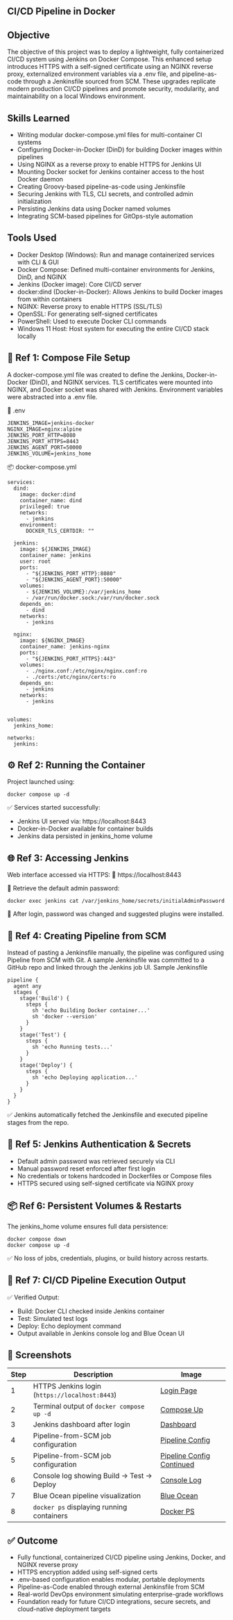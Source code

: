 ## CI/CD Pipeline in Docker

## Objective

The objective of this project was to deploy a lightweight, fully containerized CI/CD system using Jenkins on Docker Compose. This enhanced setup introduces HTTPS with a self-signed certificate using an NGINX reverse proxy, externalized environment variables via a .env file, and pipeline-as-code through a Jenkinsfile sourced from SCM. These upgrades replicate modern production CI/CD pipelines and promote security, modularity, and maintainability on a local Windows environment.

## Skills Learned
- Writing modular docker-compose.yml files for multi-container CI systems
- Configuring Docker-in-Docker (DinD) for building Docker images within pipelines
- Using NGINX as a reverse proxy to enable HTTPS for Jenkins UI
- Mounting Docker socket for Jenkins container access to the host Docker daemon
- Creating Groovy-based pipeline-as-code using Jenkinsfile
- Securing Jenkins with TLS, CLI secrets, and controlled admin initialization
- Persisting Jenkins data using Docker named volumes
- Integrating SCM-based pipelines for GitOps-style automation

## Tools Used
- Docker Desktop (Windows):
  Run and manage containerized services with CLI & GUI
- Docker Compose:
  Defined multi-container environments for Jenkins, DinD, and NGINX
- Jenkins (Docker image):
  Core CI/CD server
- docker:dind (Docker-in-Docker):
  Allows Jenkins to build Docker images from within containers
- NGINX:
  Reverse proxy to enable HTTPS (SSL/TLS)
- OpenSSL:
  For generating self-signed certificates
- PowerShell:
  Used to execute Docker CLI commands
- Windows 11 Host:
  Host system for executing the entire CI/CD stack locally

## 🧱 Ref 1: Compose File Setup

A docker-compose.yml file was created to define the Jenkins, Docker-in-Docker (DinD), and NGINX services. TLS certificates were mounted into NGINX, and Docker socket was shared with Jenkins. Environment variables were abstracted into a .env file.

📄 .env

    JENKINS_IMAGE=jenkins-docker
    NGINX_IMAGE=nginx:alpine
    JENKINS_PORT_HTTP=8080
    JENKINS_PORT_HTTPS=8443
    JENKINS_AGENT_PORT=50000
    JENKINS_VOLUME=jenkins_home

📦 docker-compose.yml

    services:
      dind:
        image: docker:dind
        container_name: dind
        privileged: true
        networks:
          - jenkins
        environment:
          DOCKER_TLS_CERTDIR: ""
      
      jenkins:
        image: ${JENKINS_IMAGE}
        container_name: jenkins
        user: root
        ports:
          - "${JENKINS_PORT_HTTP}:8080"
          - "${JENKINS_AGENT_PORT}:50000"
        volumes:
          - ${JENKINS_VOLUME}:/var/jenkins_home
          - /var/run/docker.sock:/var/run/docker.sock
        depends_on:
          - dind
        networks:
          - jenkins
    
      nginx:
        image: ${NGINX_IMAGE}
        container_name: jenkins-nginx
        ports:
          - "${JENKINS_PORT_HTTPS}:443"
        volumes:
          - ./nginx.conf:/etc/nginx/nginx.conf:ro
          - ./certs:/etc/nginx/certs:ro
        depends_on:
          - jenkins
        networks:
          - jenkins
    
    
    volumes:
      jenkins_home:
    
    networks:
      jenkins:

## ⚙️ Ref 2: Running the Container
Project launched using:

    docker compose up -d

✅ Services started successfully:
- Jenkins UI served via: https://localhost:8443
- Docker-in-Docker available for container builds
- Jenkins data persisted in jenkins_home volume

## 🌐 Ref 3: Accessing Jenkins

Web interface accessed via HTTPS:
📍 https://localhost:8443

🔐 Retrieve the default admin password:

    docker exec jenkins cat /var/jenkins_home/secrets/initialAdminPassword

🔐 After login, password was changed and suggested plugins were installed.

## 🔁 Ref 4: Creating Pipeline from SCM

Instead of pasting a Jenkinsfile manually, the pipeline was configured using Pipeline from SCM with Git.
A sample Jenkinsfile was committed to a GitHub repo and linked through the Jenkins job UI.
Sample Jenkinsfile
    
    pipeline {
      agent any
      stages {
        stage('Build') {
          steps {
            sh 'echo Building Docker container...'
            sh 'docker --version'
          }
        }
        stage('Test') {
          steps {
            sh 'echo Running tests...'
          }
        }
        stage('Deploy') {
          steps {
            sh 'echo Deploying application...'
          }
        }
      }
    }

✅ Jenkins automatically fetched the Jenkinsfile and executed pipeline stages from the repo.

## 🔐 Ref 5: Jenkins Authentication & Secrets
- Default admin password was retrieved securely via CLI
- Manual password reset enforced after first login
- No credentials or tokens hardcoded in Dockerfiles or Compose files
- HTTPS secured using self-signed certificate via NGINX proxy

## 📦 Ref 6: Persistent Volumes & Restarts

The jenkins_home volume ensures full data persistence:

    docker compose down
    docker compose up -d

✅ No loss of jobs, credentials, plugins, or build history across restarts.

## 🧪 Ref 7: CI/CD Pipeline Execution Output

✅ Verified Output:
- Build: Docker CLI checked inside Jenkins container
- Test: Simulated test logs
- Deploy: Echo deployment command
- Output available in Jenkins console log and Blue Ocean UI

## 📸 Screenshots

| Step | Description | Image |
|------|-------------|-------|
| 1 | HTTPS Jenkins login (`https://localhost:8443`) | [Login Page](screenshots/login_page.png) |
| 2 | Terminal output of `docker compose up -d` | [Compose Up](screenshots/compose_up.png) |
| 3 | Jenkins dashboard after login | [Dashboard](screenshots/dashboard.png) |
| 4 | Pipeline-from-SCM job configuration | [Pipeline Config](screenshots/SCM1.png) |
| 5 | Pipeline-from-SCM job configuration  | [Pipeline Config Continued](screenshots/SCM2.png) |
| 6 | Console log showing Build → Test → Deploy | [Console Log](screenshots/Console_log.png) |
| 7 | Blue Ocean pipeline visualization | [Blue Ocean](screenshots/blue_ocean.png) |
| 8 | `docker ps` displaying running containers | [Docker PS](screenshots/docker_ps.png) |


## ✅ Outcome
- Fully functional, containerized CI/CD pipeline using Jenkins, Docker, and NGINX reverse proxy
- HTTPS encryption added using self-signed certs
- .env-based configuration enables modular, portable deployments
- Pipeline-as-Code enabled through external Jenkinsfile from SCM
- Real-world DevOps environment simulating enterprise-grade workflows
- Foundation ready for future CI/CD integrations, secure secrets, and cloud-native deployment targets




